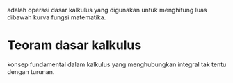 adalah operasi dasar kalkulus yang digunakan untuk menghitung luas dibawah kurva fungsi matematika. 

# Teoram dasar kalkulus
konsep fundamental dalam kalkulus yang menghubungkan integral tak tentu dengan turunan. 